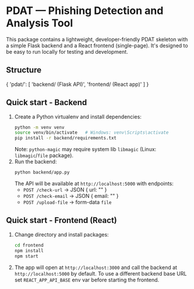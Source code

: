 # PDAT — Phishing Detection and Analysis Tool 

This package contains a lightweight, developer-friendly PDAT skeleton with a simple Flask backend and a React frontend (single-page). It's designed to be easy to run locally for testing and development.

## Structure
{
  'pdat/': [
    'backend/ (Flask API)',
    'frontend/ (React app)'
  ]
}

## Quick start - Backend
1. Create a Python virtualenv and install dependencies:
   ```bash
   python -m venv venv
   source venv/bin/activate   # Windows: venv\Scripts\activate
   pip install -r backend/requirements.txt
   ```
   Note: `python-magic` may require system lib `libmagic` (Linux: `libmagic`/`file` package).
2. Run the backend:
   ```bash
   python backend/app.py
   ```
   The API will be available at `http://localhost:5000` with endpoints:
   - `POST /check-url`  -> JSON { url: "<url>" }
   - `POST /check-email` -> JSON { email: "<raw email text>" }
   - `POST /upload-file` -> form-data `file`

## Quick start - Frontend (React)
1. Change directory and install packages:
   ```bash
   cd frontend
   npm install
   npm start
   ```
2. The app will open at `http://localhost:3000` and call the backend at `http://localhost:5000` by default.
   To use a different backend base URL set `REACT_APP_API_BASE` env var before starting the frontend.

